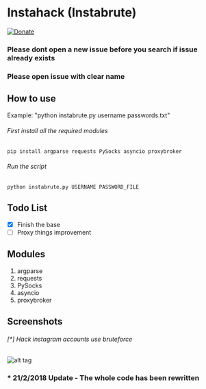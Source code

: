 

# Instahack (Instabrute)
[![Donate](https://img.shields.io/badge/Donate-PayPal-green.svg)](https://www.paypal.com/cgi-bin/webscr?cmd=_s-xclick&hosted_button_id=ARVABYAUX3NPC)

### Please dont open a new issue before you search if issue already exists
### Please open issue with clear name

## How to use
Example: "python instabrute.py username passwords.txt"
###### First install all the required modules
```
pip install argparse requests PySocks asyncio proxybroker
```
###### Run the script
```
python instabrute.py USERNAME PASSWORD_FILE
```
## Todo List
- [x] Finish the base
- [ ] Proxy things improvement

## Modules
1. argparse
2. requests
3. PySocks
4. asyncio
5. proxybroker

## Screenshots
###### [*] Hack instagram accounts use bruteforce
![alt tag](https://raw.githubusercontent.com/avramit/instahack/master/screenshot.png)

### * 21/2/2018 Update - The whole code has been rewritten
